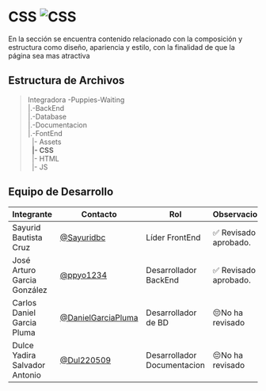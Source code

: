 # CSS   ![CSS](https://img.shields.io/badge/CSS-239120?&style=for-the-badge&logo=css3&logoColor=white)


 En la sección se encuentra contenido relacionado con la composición y estructura como diseño, apariencia y estilo, con la finalidad de que la página sea mas atractiva 

## Estructura de Archivos 

>Integradora -Puppies-Waiting<br>
>|.-BackEnd <br>
>|.-Database <br>
>|.-Documentacion <br>
>|.-FontEnd <br>
>&nbsp;&nbsp;|- Assets <br>
>&nbsp;&nbsp;**|- CSS** <br>
>&nbsp;&nbsp;|- HTML <br>
>&nbsp;&nbsp;|- JS <br>


## Equipo de Desarrollo

|Integrante|Contacto|Rol|Observaciones|
|------------|--------|---|---|
|Sayurid Bautista Cruz|[@Sayuridbc](https://github.com/sayuridbc)|Líder FrontEnd|✅ Revisado y aprobado.|
|José Arturo Garcia González |[@ppyo1234](https://github.com/ppyo1234)|Desarrollador BackEnd|✅ Revisado y aprobado.|
|Carlos Daniel Garcia Pluma|[@DanielGarciaPluma](https://github.com/DanielGarciaPluma)|Desarrollador de BD|😔No ha revisado|
|Dulce Yadira Salvador Antonio|[@Dul220509](https://github.com/Dul220509)|Desarrollador Documentacion|😔No ha revisado|